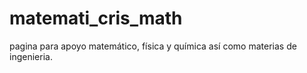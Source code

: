 # matemati_cris_math
pagina para apoyo matemático, física y química así como materias de ingenieria.
